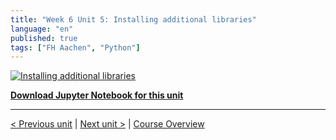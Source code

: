 ```yaml
---
title: "Week 6 Unit 5: Installing additional libraries"
language: "en"
published: true
tags: ["FH Aachen", "Python"]
---
```


[![Installing additional libraries](https://img.youtube.com/vi/81Hgb3XzwpQ/hqdefault.jpg)](https://youtu.be/81Hgb3XzwpQ)

[**Download Jupyter Notebook for this unit**](files/Week_6_Unit_5_installaddlibr_notebook.ipynb)

---

[< Previous unit](/teaching/python-mooc/week6_unit4_selftest) | [Next unit >](/teaching/python-mooc/week6_unit5_selftest) |
[Course Overview](/teaching/python-mooc)